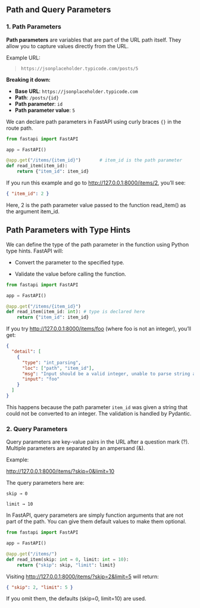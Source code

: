 ## Path and Query Parameters

### 1. Path Parameters

**Path parameters** are variables that are part of the URL path itself. They allow you to capture values directly from the URL.

Example URL:

> `https://jsonplaceholder.typicode.com/posts/5`

**Breaking it down:**

- **Base URL**: `https://jsonplaceholder.typicode.com`
- **Path**: `/posts/{id}`
- **Path parameter**: `id`
- **Path parameter value**: `5`

We can declare path parameters in FastAPI using curly braces `{}` in the route path.

```python
from fastapi import FastAPI

app = FastAPI()

@app.get("/items/{item_id}")       # item_id is the path parameter
def read_item(item_id):
    return {"item_id": item_id}
```

If you run this example and go to http://127.0.0.1:8000/items/2, you’ll see:

```json
{ "item_id": 2 }
```

Here, 2 is the path parameter value passed to the function read_item() as the argument item_id.

## Path Parameters with Type Hints

We can define the type of the path parameter in the function using Python type hints. FastAPI will:

- Convert the parameter to the specified type.

- Validate the value before calling the function.

```python
from fastapi import FastAPI

app = FastAPI()

@app.get("/items/{item_id}")
def read_item(item_id: int): # type is declared here
    return {"item_id": item_id}
```

If you try http://127.0.0.1:8000/items/foo (where foo is not an integer), you’ll get:

```json
{
  "detail": [
    {
      "type": "int_parsing",
      "loc": ["path", "item_id"],
      "msg": "Input should be a valid integer, unable to parse string as an integer",
      "input": "foo"
    }
  ]
}
```

This happens because the path parameter `item_id` was given a string that could not be converted to an integer. The validation is handled by Pydantic.

### 2. Query Parameters

Query parameters are key-value pairs in the URL after a question mark (?). Multiple parameters are separated by an ampersand (&).

Example:

http://127.0.0.1:8000/items/?skip=0&limit=10

The query parameters here are:

    skip → 0

    limit → 10

In FastAPI, query parameters are simply function arguments that are not part of the path. You can give them default values to make them optional.

```python
from fastapi import FastAPI

app = FastAPI()

@app.get("/items/")
def read_item(skip: int = 0, limit: int = 10):
    return {"skip": skip, "limit": limit}
```

Visiting http://127.0.0.1:8000/items/?skip=2&limit=5 will return:

```json
{ "skip": 2, "limit": 5 }
```

If you omit them, the defaults (skip=0, limit=10) are used.
